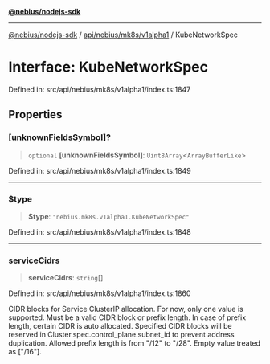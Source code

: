 [**@nebius/nodejs-sdk**](../../../../../README.md)

***

[@nebius/nodejs-sdk](../../../../../README.md) / [api/nebius/mk8s/v1alpha1](../README.md) / KubeNetworkSpec

# Interface: KubeNetworkSpec

Defined in: src/api/nebius/mk8s/v1alpha1/index.ts:1847

## Properties

### \[unknownFieldsSymbol\]?

> `optional` **\[unknownFieldsSymbol\]**: `Uint8Array`\<`ArrayBufferLike`\>

Defined in: src/api/nebius/mk8s/v1alpha1/index.ts:1849

***

### $type

> **$type**: `"nebius.mk8s.v1alpha1.KubeNetworkSpec"`

Defined in: src/api/nebius/mk8s/v1alpha1/index.ts:1848

***

### serviceCidrs

> **serviceCidrs**: `string`[]

Defined in: src/api/nebius/mk8s/v1alpha1/index.ts:1860

CIDR blocks for Service ClusterIP allocation.
 For now, only one value is supported.
 Must be a valid CIDR block or prefix length.
 In case of prefix length, certain CIDR is auto allocated.
 Specified CIDR blocks will be reserved in Cluster.spec.control_plane.subnet_id to prevent address duplication.
 Allowed prefix length is from "/12" to "/28".
 Empty value treated as ["/16"].
